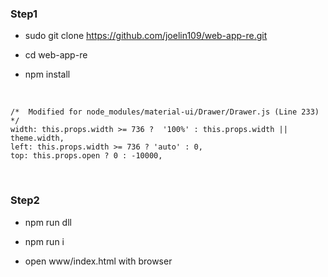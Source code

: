### Step1
- sudo git clone https://github.com/joelin109/web-app-re.git

- cd web-app-re

- npm install
<br>

```
/*  Modified for node_modules/material-ui/Drawer/Drawer.js (Line 233)  */
width: this.props.width >= 736 ?  '100%' : this.props.width || theme.width,
left: this.props.width >= 736 ? 'auto' : 0,
top: this.props.open ? 0 : -10000,
```

<br>


### Step2
- npm run dll

- npm run i

- open www/index.html with browser
<br>


